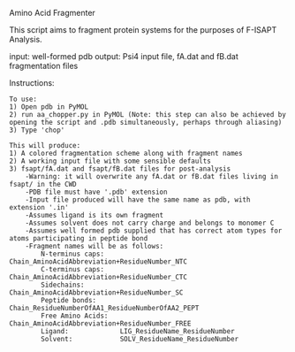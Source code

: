 Amino Acid Fragmenter 

This script aims to fragment protein systems for the purposes of F-ISAPT Analysis. 

input: well-formed pdb
output: Psi4 input file, fA.dat and fB.dat fragmentation files

Instructions:

    To use:
    1) Open pdb in PyMOL
    2) run aa_chopper.py in PyMOL (Note: this step can also be achieved by opening the script and .pdb simultaneously, perhaps through aliasing)
    3) Type 'chop'
    
    This will produce:
    1) A colored fragmentation scheme along with fragment names
    2) A working input file with some sensible defaults
    3) fsapt/fA.dat and fsapt/fB.dat files for post-analysis
        -Warning: it will overwrite any fA.dat or fB.dat files living in fsapt/ in the CWD
        -PDB file must have '.pdb' extension
        -Input file produced will have the same name as pdb, with extension '.in'
        -Assumes ligand is its own fragment
        -Assumes solvent does not carry charge and belongs to monomer C
        -Assumes well formed pdb supplied that has correct atom types for atoms participating in peptide bond
        -Fragment names will be as follows:
            N-terminus caps:    Chain_AminoAcidAbbreviation+ResidueNumber_NTC
            C-terminus caps:    Chain_AminoAcidAbbreviation+ResidueNumber_CTC
            Sidechains:         Chain_AminoAcidAbbreviation+ResidueNumber_SC
            Peptide bonds:      Chain_ResidueNumberOfAA1_ResidueNumberOfAA2_PEPT
            Free Amino Acids:   Chain_AminoAcidAbbreviation+ResidueNumber_FREE
            Ligand:             LIG_ResidueName_ResidueNumber
            Solvent:            SOLV_ResidueName_ResidueNumber
